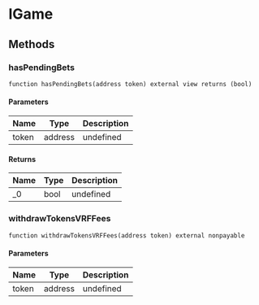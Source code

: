 # IGame









## Methods

### hasPendingBets

```solidity
function hasPendingBets(address token) external view returns (bool)
```





#### Parameters

| Name | Type | Description |
|---|---|---|
| token | address | undefined |

#### Returns

| Name | Type | Description |
|---|---|---|
| _0 | bool | undefined |

### withdrawTokensVRFFees

```solidity
function withdrawTokensVRFFees(address token) external nonpayable
```





#### Parameters

| Name | Type | Description |
|---|---|---|
| token | address | undefined |




